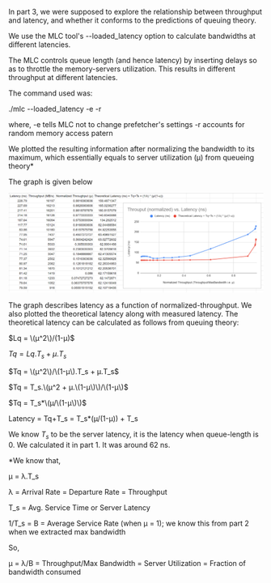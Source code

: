 In part 3, we were supposed to explore the relationship between throughput and latency, and whether it conforms to the predictions of queuing theory.

We use the MLC tool's --loaded_latency option to calculate bandwidths at different latencies.

The MLC controls queue length (and hence latency) by inserting delays so as to throttle the memory-servers utilization. This results in different throughput at different latencies.

The command used was:

./mlc --loaded_latency -e -r

where,
-e tells MLC not to change prefetcher's settings
-r accounts for random memory access patern

 We plotted the resulting information after normalizing the bandwidth to its maximum, which essentially equals to server utilization (µ) from queueing theory* 

 The graph is given below

 ![plot](./throughput_vs_latency.PNG) 

 The graph describes latency as a function of normalized-throughput. We also plotted the theoretical latency along with measured latency. The theoretical latency can be calculated as follows from queuing theory:

 $Lq = \(µ^2\)/(1-µ)$

 $Tq = Lq.Τ_s + µ.Τ_s$

 $Tq = \(µ^2\)/\(1-µ\).Τ_s + µ.Τ_s$

 $Tq = Τ_s.\(µ^2 + µ.\(1-µ\)\)/\(1-µ\)$

 $Tq = Τ_s*\(µ/\(1-µ\)\)$

 Latency = Tq+Τ_s = Τ_s*(µ/(1-µ)) + Τ_s

 We know $Τ_s$ to be the server latency, it is the latency when queue-length is 0. We calculated it in part 1. It was around 62 ns.


 *We know that,

 µ = λ.Τ_s

 λ = Arrival Rate = Departure Rate = Throughput

 Τ_s = Avg. Service Time or Server Latency

 1/Τ_s = B = Average Service Rate (when µ = 1); we know this from part 2 when we extracted max bandwidth

 So,

 µ = λ/B = Throughput/Max Bandwidth = Server Utilization = Fraction of bandwidth consumed